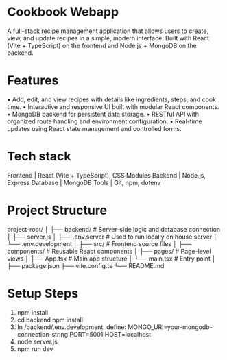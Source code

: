# Cookbook Webapp

A full-stack recipe management application that allows users to create, view, and update recipes in a simple, modern interface. Built with React (Vite + TypeScript) on the frontend and Node.js + MongoDB on the backend.

# Features

• Add, edit, and view recipes with details like ingredients, steps, and cook time.
• Interactive and responsive UI built with modular React components.
• MongoDB backend for persistent data storage.
• RESTful API with organized route handling and environment configuration.
• Real-time updates using React state management and controlled forms.

# Tech stack

Frontend | React (Vite + TypeScript), CSS Modules
Backend | Node.js, Express
Database | MongoDB
Tools | Git, npm, dotenv

# Project Structure

project-root/
│
├── backend/ # Server-side logic and database connection
│ ├── server.js
│ ├── .env.server # Used to run locally on house server
│ └── .env.development
│
├── src/ # Frontend source files
│ ├── components/ # Reusable React components
│ ├── pages/ # Page-level views
│ ├── App.tsx # Main app structure
│ └── main.tsx # Entry point
│
├── package.json
├── vite.config.ts
└── README.md

# Setup Steps

1. npm install
2. cd backend npm install
3. In /backend/.env.development, define:
   MONGO_URI=your-mongodb-connection-string
   PORT=5001
   HOST=localhost
4. node server.js
5. npm run dev

